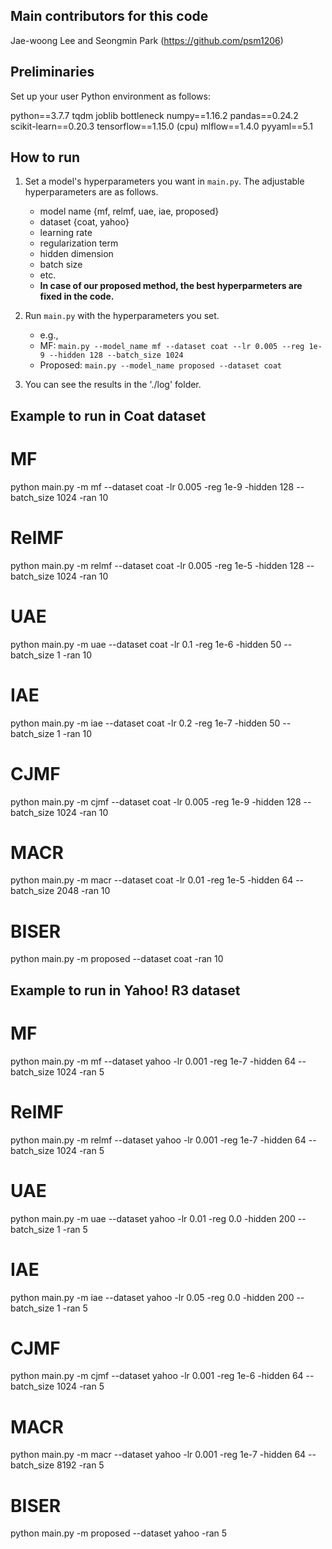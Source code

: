 ## Main contributors for this code

Jae-woong Lee and Seongmin Park (https://github.com/psm1206)

## Preliminaries

Set up your user Python environment as follows:

python==3.7.7
tqdm
joblib
bottleneck
numpy==1.16.2
pandas==0.24.2
scikit-learn==0.20.3
tensorflow==1.15.0 (cpu)
mlflow==1.4.0
pyyaml==5.1


## How to run
1. Set a model's hyperparameters you want in ```main.py```. The adjustable hyperparameters are as follows.
    - model name {mf, relmf, uae, iae, proposed}
    - dataset {coat, yahoo}
    - learning rate
    - regularization term
    - hidden dimension
    - batch size
    - etc.
    - **In case of our proposed method, the best hyperparmeters are fixed in the code.**

2. Run ```main.py``` with the hyperparameters you set.
    - e.g., 
    - MF: ```main.py --model_name mf --dataset coat --lr 0.005 --reg 1e-9 --hidden 128 --batch_size 1024```
    - Proposed: ```main.py --model_name proposed --dataset coat```

3. You can see the results in the './log' folder.


## Example to run in Coat dataset
# MF
python main.py -m mf --dataset coat -lr 0.005 -reg 1e-9 -hidden 128 --batch_size 1024 -ran 10

# RelMF
python main.py -m relmf --dataset coat -lr 0.005 -reg 1e-5 -hidden 128 --batch_size 1024 -ran 10

# UAE
python main.py -m uae --dataset coat -lr 0.1 -reg 1e-6 -hidden 50 --batch_size 1 -ran 10

# IAE
python main.py -m iae --dataset coat -lr 0.2 -reg 1e-7 -hidden 50 --batch_size 1 -ran 10

# CJMF
python main.py -m cjmf --dataset coat -lr 0.005 -reg 1e-9 -hidden 128 --batch_size 1024 -ran 10

# MACR
python main.py -m macr --dataset coat -lr 0.01 -reg 1e-5 -hidden 64 --batch_size 2048 -ran 10

# BISER
python main.py -m proposed --dataset coat -ran 10


## Example to run in Yahoo! R3 dataset
# MF
python main.py -m mf --dataset yahoo -lr 0.001 -reg 1e-7 -hidden 64 --batch_size 1024 -ran 5

# RelMF
python main.py -m relmf --dataset yahoo -lr 0.001 -reg 1e-7 -hidden 64 --batch_size 1024 -ran 5

# UAE
python main.py -m uae --dataset yahoo -lr 0.01 -reg 0.0 -hidden 200 --batch_size 1 -ran 5

# IAE
python main.py -m iae --dataset yahoo -lr 0.05 -reg 0.0 -hidden 200 --batch_size 1 -ran 5

# CJMF
python main.py -m cjmf --dataset yahoo -lr 0.001 -reg 1e-6 -hidden 64 --batch_size 1024 -ran 5

# MACR
python main.py -m macr --dataset yahoo -lr 0.001 -reg 1e-7 -hidden 64 --batch_size 8192 -ran 5

# BISER
python main.py -m proposed --dataset yahoo -ran 5

